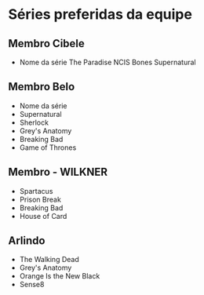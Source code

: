 # Séries preferidas da equipe 

## Membro Cibele
* Nome da série
The Paradise
NCIS
Bones
Supernatural

## Membro Belo
* Nome da série
* Supernatural 
* Sherlock 
* Grey's Anatomy 
* Breaking Bad 
* Game of Thrones

## Membro - WILKNER
* Spartacus
* Prison Break
* Breaking Bad
* House of Card

## Arlindo
* The Walking Dead
* Grey's Anatomy
* Orange Is the New Black
*  Sense8
